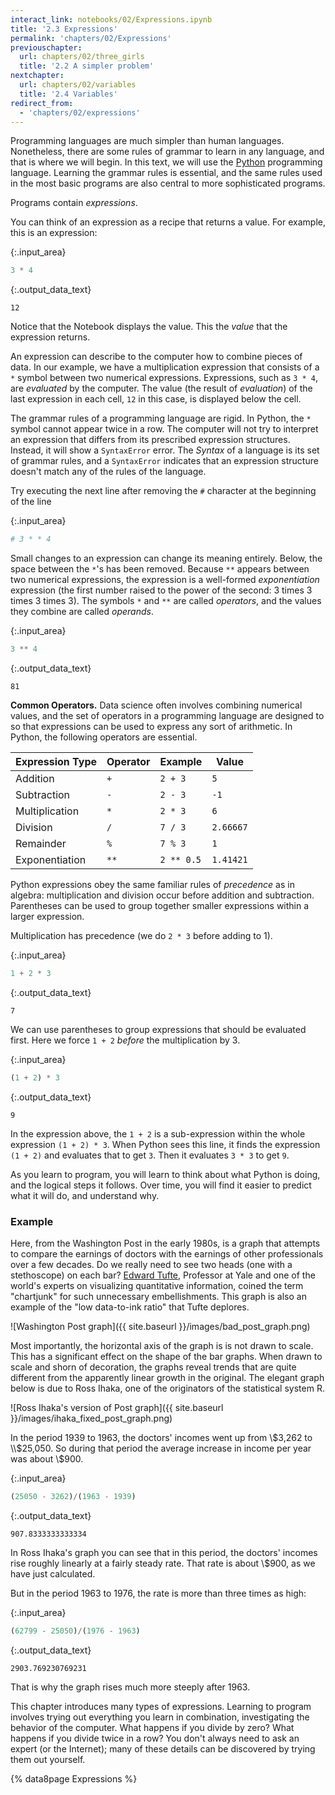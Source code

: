 ```yaml
---
interact_link: notebooks/02/Expressions.ipynb
title: '2.3 Expressions'
permalink: 'chapters/02/Expressions'
previouschapter:
  url: chapters/02/three_girls
  title: '2.2 A simpler problem'
nextchapter:
  url: chapters/02/variables
  title: '2.4 Variables'
redirect_from:
  - 'chapters/02/expressions'
---
```


Programming languages are much simpler than human languages. Nonetheless,
there are some rules of grammar to learn in any language, and that is where we
will begin. In this text, we will use the [Python](https://www.python.org/)
programming language. Learning the grammar rules is essential, and the same
rules used in the most basic programs are also central to more sophisticated
programs.

Programs contain *expressions*.

You can think of an expression as a recipe that returns a value.  For example,
this is an expression:



{:.input_area}
```python
3 * 4
```





{:.output_data_text}
```
12
```



Notice that the Notebook displays the value.  This the *value* that the
expression returns.

An expression can describe to the computer how to combine pieces of data. In
our example, we have a multiplication expression that consists of a `*` symbol
between two numerical expressions. Expressions, such as `3 * 4`, are
*evaluated* by the computer. The value (the result of *evaluation*) of the
last expression in each cell, `12` in this case, is displayed below the cell.

The grammar rules of a programming language are rigid. In Python, the `*`
symbol cannot appear twice in a row. The computer will not try to interpret an
expression that differs from its prescribed expression structures. Instead, it
will show a `SyntaxError` error. The *Syntax* of a language is its set of
grammar rules, and a `SyntaxError` indicates that an expression structure
doesn't match any of the rules of the language.

Try executing the next line after removing the `#` character at the beginning
of the line



{:.input_area}
```python
# 3 * * 4
```


Small changes to an expression can change its meaning entirely. Below, the
space between the `*`'s has been removed. Because `**` appears between two
numerical expressions, the expression is a well-formed *exponentiation*
expression (the first number raised to the power of the second: 3 times 3
times 3 times 3). The symbols `*` and `**` are called *operators*, and the
values they combine are called *operands*.



{:.input_area}
```python
3 ** 4
```





{:.output_data_text}
```
81
```



**Common Operators.** Data science often involves combining numerical values,
and the set of operators in a programming language are designed to so that
expressions can be used to express any sort of arithmetic. In Python, the
following operators are essential.

| Expression Type | Operator | Example    | Value     |
|-----------------|----------|------------|-----------|
| Addition        | `+`      | `2 + 3`    | `5`       |
| Subtraction     | `-`      | `2 - 3`    | `-1`      |
| Multiplication  | `*`      | `2 * 3`    | `6`       |
| Division        | `/`      | `7 / 3`    | `2.66667` |
| Remainder       | `%`      | `7 % 3`    | `1`       |
| Exponentiation  | `**`     | `2 ** 0.5` | `1.41421` |

Python expressions obey the same familiar rules of *precedence* as in algebra:
multiplication and division occur before addition and subtraction. Parentheses
can be used to group together smaller expressions within a larger expression.

Multiplication has precedence (we do `2 * 3` before adding to 1).



{:.input_area}
```python
1 + 2 * 3
```





{:.output_data_text}
```
7
```



We can use parentheses to group expressions that should be evaluated first.
Here we force `1 + 2` *before* the multiplication by 3.



{:.input_area}
```python
(1 + 2) * 3
```





{:.output_data_text}
```
9
```



In the expression above, the `1 + 2` is a sub-expression within the whole
expression `(1 + 2) * 3`.  When Python sees this line, it finds the expression
`(1 + 2)` and evaluates that to get `3`.  Then it evaluates `3 * 3` to get
`9`.

As you learn to program, you will learn to think about what Python is doing,
and the logical steps it follows.  Over time, you will find it easier to
predict what it will do, and understand why.

### Example

Here, from the Washington Post in the early 1980s, is a graph that attempts to
compare the earnings of doctors with the earnings of other professionals over
a few decades. Do we really need to see two heads (one with a stethoscope) on
each bar? [Edward Tufte](https://en.wikipedia.org/wiki/Edward_Tufte),
Professor at Yale and one of the world's experts on visualizing quantitative
information, coined the term "chartjunk" for such unnecessary embellishments.
This graph is also an example of the "low data-to-ink ratio" that Tufte
deplores.

![Washington Post graph]({{ site.baseurl }}/images/bad_post_graph.png)

Most importantly, the horizontal axis of the graph is is not drawn to scale.
This has a significant effect on the shape of the bar graphs. When drawn to
scale and shorn of decoration, the graphs reveal trends that are quite
different from the apparently linear growth in the original. The elegant graph
below is due to Ross Ihaka, one of the originators of the statistical system
R.

![Ross Ihaka's version of Post graph]({{ site.baseurl }}/images/ihaka_fixed_post_graph.png)

In the period 1939 to 1963, the doctors' incomes went up from \\$3,262 to
\\$25,050. So during that period the average increase in income per year was
about \\$900.



{:.input_area}
```python
(25050 - 3262)/(1963 - 1939)
```





{:.output_data_text}
```
907.8333333333334
```



In Ross Ihaka's graph you can see that in this period, the doctors' incomes
rise roughly linearly at a fairly steady rate. That rate is about \\$900, as we
have just calculated.

But in the period 1963 to 1976, the rate is more than three times as high:



{:.input_area}
```python
(62799 - 25050)/(1976 - 1963)
```





{:.output_data_text}
```
2903.769230769231
```



That is why the graph rises much more steeply after 1963.

This chapter introduces many types of expressions. Learning to program
involves trying out everything you learn in combination, investigating the
behavior of the computer. What happens if you divide by zero? What happens if
you divide twice in a row? You don't always need to ask an expert (or the
Internet); many of these details can be discovered by trying them out
yourself.

{% data8page Expressions %}
